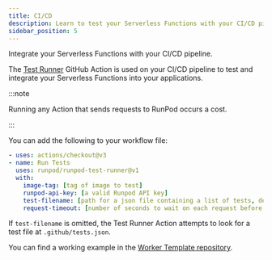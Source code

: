 ```yaml
---
title: CI/CD
description: Learn to test your Serverless Functions with your CI/CD pipeline.
sidebar_position: 5
---
```


Integrate your Serverless Functions with your CI/CD pipeline.

The [Test Runner](https://github.com/runpod/test-runner) GitHub Action is used on your CI/CD pipeline to test and integrate your Serverless Functions into your applications.

:::note

Running any Action that sends requests to RunPod occurs a cost.

:::

You can add the following to your workflow file:

```yaml
- uses: actions/checkout@v3
- name: Run Tests
  uses: runpod/runpod-test-runner@v1
  with:
    image-tag: [tag of image to test]
    runpod-api-key: [a valid Runpod API key]
    test-filename: [path for a json file containing a list of tests, defaults to .github/tests.json]
    request-timeout: [number of seconds to wait on each request before timing out, defaults to 300]
```

If `test-filename` is omitted, the Test Runner Action attempts to look for a test file at `.github/tests.json`.

You can find a working example in the [Worker Template repository](https://github.com/runpod-workers/worker-template/tree/main/.github).
